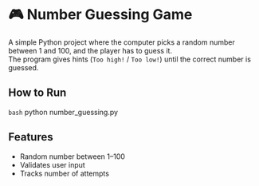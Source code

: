 # 🎮 Number Guessing Game

A simple Python project where the computer picks a random number between 1 and 100, and the player has to guess it.  
The program gives hints (`Too high!` / `Too low!`) until the correct number is guessed.  

## How to Run
```bash```
python number_guessing.py

## Features
- Random number between 1–100  
- Validates user input  
- Tracks number of attempts  

